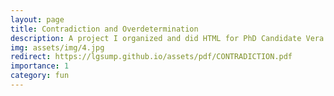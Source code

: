 ```yaml
---
layout: page
title: Contradiction and Overdetermination
description: A project I organized and did HTML for PhD Candidate Vera Estrada Burrows, <i>In Progress</i>
img: assets/img/4.jpg
redirect: https://lgsump.github.io/assets/pdf/CONTRADICTION.pdf
importance: 1
category: fun
---
```

